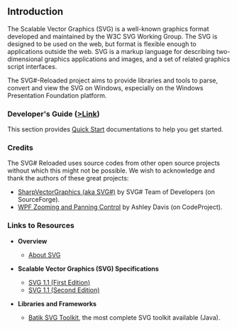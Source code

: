 ## Introduction
The Scalable Vector Graphics (SVG) is a well-known graphics format developed and maintained by the W3C SVG Working Group. The SVG is designed to be used on the web, but format is flexible enough to applications outside the web.
SVG is a markup language for describing two-dimensional graphics applications and images, and a set of related graphics script interfaces.

The SVG#-Reloaded project aims to provide libraries and tools to parse, convert and view the SVG on Windows, especially on the Windows Presentation Foundation platform.

### Developer's Guide ([>Link](Quick%20Start.md))
This section provides [Quick Start](Quick%20Start.md) documentations to help you get started.

### Credits
The SVG# Reloaded uses source codes from other open source projects without which this might not be possible. We wish to acknowledge and thank the authors of these great projects:
* [SharpVectorGraphics (aka SVG#)](http://sourceforge.net/projects/svgdomcsharp/) by SVG# Team of Developers (on SourceForge).
* [WPF Zooming and Panning Control](http://www.codeproject.com/KB/WPF/zoomandpancontrol.aspx) by Ashley Davis (on CodeProject).

### Links to Resources
* **Overview**
	* [About SVG](http://www.w3.org/Graphics/SVG/About.html)

* **Scalable Vector Graphics (SVG) Specifications**
	* [SVG 1.1 (First Edition)](http://www.w3.org/TR/2003/REC-SVG11-20030114/)
	* [SVG 1.1 (Second Edition)](http://www.w3.org/TR/SVG11/)

* **Libraries and Frameworks**
	* [Batik SVG Toolkit](http://xmlgraphics.apache.org/batik/), the most complete SVG toolkit available (Java).
